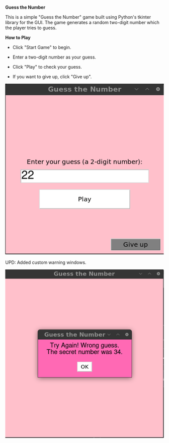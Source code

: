 **Guess the Number**

This is a simple "Guess the Number" game built using Python's tkinter library for the GUI. The game generates a random two-digit number which the player tries to guess.

**How to Play**
  
  - Click "Start Game" to begin.
  
  - Enter a two-digit number as your guess.
  
  - Click "Play" to check your guess.
  
  - If you want to give up, click "Give up".


<p align="center">
  <img src="Guess_number_2.png" width="600"/>
</p>

UPD: Added custom warning windows.

<p align="center">
  <img src="Guess_number_3.png" width="600"/>
</p>
